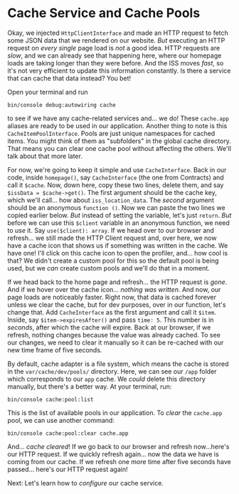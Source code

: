 # Cache Service and Cache Pools

Okay, we injected `HttpClientInterface` and made an HTTP request to fetch some JSON data that we rendered on our website. *But* executing an HTTP request on *every single* page load is *not* a good idea. HTTP requests are *slow*, and we can already see that happening here, where our homepage loads are taking longer than they were before. And the ISS moves *fast*, so it's not very efficient to update this information constantly. Is there a service that can cache that data instead? You bet!

Open your terminal and run

```terminal
bin/console debug:autowiring cache
```

to see if we have any cache-related services and... we do! These `cache.app` aliases are ready to be used in our application. Another thing to note is this `CacheItemPoolInterface`. Pools are just unique namespaces for cached items. You might think of them as "subfolders" in the global cache directory. That means you can clear one cache pool without affecting the others. We'll talk about that more later.

For now, we're going to keep it simple and use `CacheInterface`. Back in our code, inside `homepage()`, say `CacheInterface` (the one from Contracts) and call it `$cache`. Now, down here, copy these two lines, delete them, and say `$issData = $cache->get()`. The first argument should be the cache key, which we'll call... how about `iss_location_data`. The *second* argument should be an anonymous `function ()`. Now we can paste the two lines we copied earlier below. *But* instead of setting the variable, let's just `return`. *But* before we can use this `$client` variable in an anonymous function, we need to *use* it. Say `use($client): array`. If we head over to our browser and refresh... we still made the HTTP Client request and, over here, we now have a cache icon that shows us if something was written in the cache. We have one! I'll click on this cache icon to open the profiler, and... how cool is that? We didn't create a custom pool for this so the default pool is being used, but we *can* create custom pools and we'll do that in a moment.

If we head back to the home page and refresh... the HTTP request is *gone*. And if we hover over the cache icon... *nothing was written*. And now, our page loads are noticeably faster. Right now, that data is cached forever unless we clear the cache, but for dev purposes, over in our function, let's change that. Add `CacheInterface` as the first argument and call it `$item`. Inside, say `$item->expiresAfter()` and pass `time: 5`. This number is in *seconds*, after which the cache will expire. Back at our browser, if we refresh, nothing changes because the value was already cached. To see our changes, we need to clear it manually so it can be re-cached with our new time frame of five seconds.

By default, cache adapter is a file system, which means the cache is stored in the `var/cache/dev/pools/` directory. Here, we can see our `/app` folder which corresponds to our `app` cache. We *could* delete this directory manually, but there's a better way. At your terminal, run:

```terminal
bin/console cache:pool:list
```

This is the list of available pools in our application. To *clear* the `cache.app` pool, we can use another command:

```terminal
bin/console cache:pool:clear cache.app
```

And... *cache cleared*! If we go back to our browser and refresh now...here's our HTTP request. If we quickly refresh again... now the data we have is coming from our cache. If we refresh one more time after five seconds have passed... here's our HTTP request again!

Next: Let's learn how to *configure* our cache service.
